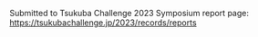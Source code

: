 Submitted to Tsukuba Challenge 2023 Symposium report page:
https://tsukubachallenge.jp/2023/records/reports
